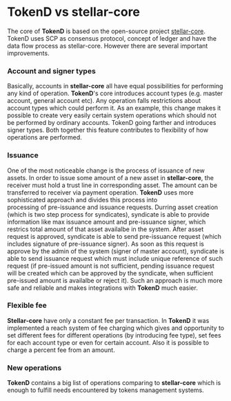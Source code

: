 # TokenD vs stellar-core
The core of **TokenD** is based on the open-source project [stellar-core](github.com/stellar/stellar-core).
TokenD uses SCP as consensus protocol, concept of ledger
and have the data flow process as stellar-core.
However there are several important improvements.    

### Account and signer types
Basically, accounts in **stellar-core** all have equal 
possibilities for performing any kind of operation. 
**TokenD**'s core introduces account types (e.g. master account, general account etc).
Any operation falls restrictions about account types which 
could perform it. As an example, this change makes it possible to create very easily 
certain system operations which should not be performed by ordinary accounts. 
TokenD going farther and introduces signer types.
Both together this feature contributes to flexibility of how operations are performed.
    
### Issuance
One of the most noticeable change is the process of issuance of new assets.
In order to issue some amount of a new asset in **stellar-core**, the receiver must 
hold a trust line in corresponding asset. The amount can be transferred to receiver via 
payment operation.
**TokenD** uses more sophisticated approach and divides this process into  
processing of pre-issuance and issuance requests. Durring asset creation (which is two step process for syndicates),
syndicate is able to provide information like max issuance amount and pre-issuance signer, which restrics total amount of that asset availalbe in the system.
After asset request is approved, syndicate is able to send pre-issuance request (which includes signature of pre-issuance signer).
As soon as this request is approve by the admin of the system (signer of master account), syndicate is able to send issuance request which must include unique reference of such request
(if pre-issued amount is not sufficient, pending issuance request will be created
which can be approved by the syndicate, when sufficient pre-issued amount is availalbe or reject it).
Such an approach is much more safe and reliable and makes integrations with **TokenD** much easier. 

### Flexible fee
**Stellar-core** have only a constant fee per transaction.
In **TokenD** it was implemented a reach system of fee charging which 
gives and opportunity to set different fees for different operations (by introducing fee type),
set fees for each account type or even for certain account.
Also it is possible to charge a percent fee from an amount.

### New operations
**TokenD** contains a big list of operations 
comparing to **stellar-core** which is enough to fulfill needs encountered by tokens management systems.
